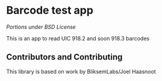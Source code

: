 # Barcode test app
*Portions under BSD License*

This is an app to read UIC 918.2 and soon 918.3 barcodes

## Contributors and Contributing

This library is based on work by BliksemLabs/Joel Haasnoot

